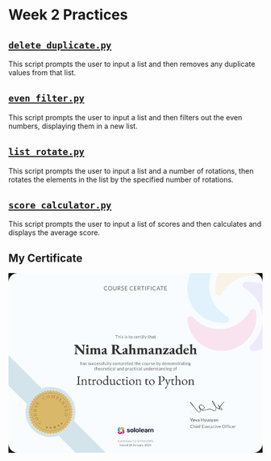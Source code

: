 # Week 2 Practices

## [`delete_duplicate.py`](./delete_duplicate.py)

This script prompts the user to input a list and then removes any duplicate values from that list.

## [`even_filter.py`](./even_filter.py)

This script prompts the user to input a list and then filters out the even numbers, displaying them in a new list.

## [`list_rotate.py`](./list_rotate.py)

This script prompts the user to input a list and a number of rotations, then rotates the elements in the list by the specified number of rotations.

## [`score_calculator.py`](./score_calculator.py)

This script prompts the user to input a list of scores and then calculates and displays the average score.

## My Certificate

![Nima Certificate](Introduction_to_Python_certificate.jpg)